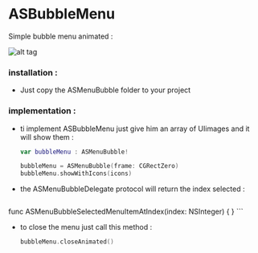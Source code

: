 # ASBubbleMenu

Simple bubble menu animated :


![alt tag](https://github.com/scamps88/ASBubbleMenu/blob/master/README/animated.gif)


### installation :

- Just copy the ASMenuBubble folder to your project

### implementation :

- ti implement ASBubbleMenu just give him an array of UIimages and it will show them :
    ```swift
    var bubbleMenu : ASMenuBubble!

    bubbleMenu = ASMenuBubble(frame: CGRectZero)
    bubbleMenu.showWithIcons(icons)
    ```

- the ASMenuBubbleDelegate protocol will return the index selected :
    ```swift
func ASMenuBubbleSelectedMenuItemAtIndex(index: NSInteger) {
}
    ```
    
- to close the menu just call this method :
    ```swift
    bubbleMenu.closeAnimated()
    ```

